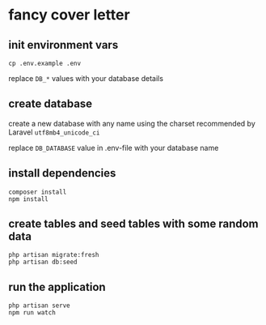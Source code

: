 # fancy cover letter

## init environment vars
```
cp .env.example .env
```
replace `DB_*` values with your database details

## create database
create a new database with any name using the charset recommended by Laravel `utf8mb4_unicode_ci`

replace `DB_DATABASE` value in .env-file with your database name

## install dependencies
```
composer install
npm install
```

## create tables and seed tables with some random data
```
php artisan migrate:fresh
php artisan db:seed
```
## run the application
```
php artisan serve
npm run watch
```
